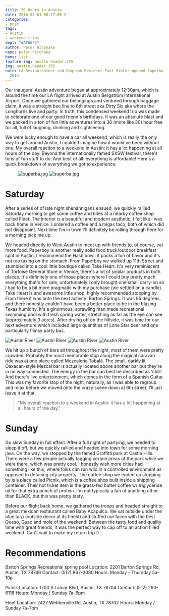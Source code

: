 ```yaml
---
title: 36 Hours in Austin
date: 2016-05-01 08:27:00 Z
categories:
- post
tags:
- Austin
- weekend trips
dept: "#AF66F2"
author: Peter Hironaka
name: peter-hironaka
home: list
feature-img: austin-header.JPG
img: austin-header.JPG
note: LA Restauranteur and Dogtown Resident Paul Hibler opened Superba's doors in
  2014.
---
```


Our inaugural Austin adventure began at approximately 12:30am, which is around the time our LA flight arrived at Austin Bergstrom International Airport. Once we gathered our belongings and ventured through baggage claim, it was a straight bee line to 6th street aka Dirty Six aka where the Longhorns live and party. In truth, this condensed weekend trip was made to celebrate one of our good friend's birthdays. It was an absolute blast and we packed in a ton of fun little adventures into a 36 (more like 30) hour free for all, full of laughing, drinking and sightseeing.

We were lucky enough to have a car all weekend, which is really the only way to get around Austin, I couldn't imagine how it would've been without one. My overall reaction to a weekend in Austin: it has a lot happening at all hours of the day. Beyond the internationally famed SXSW festival, there's tons of fun stuff to do. And best of all: everything is affordable! Here's a quick breakdown of everything we got to experience:

<figure> <img src="/uploads/austin-river.JPG" class="row-2" alt="superba.jpg"> <img src="/uploads/austin-fleet-coffee.jpg" class="row-2" alt="superba.jpg"></figure>

# Saturday

After a series of of late night shenannigans ensued, we quickly rallied Saturday morning to get some coffee and bites at a nearby coffee shop called Fleet. The interior is a beautiful and modern aesthetic, I felt like I was back home in Venice. I ordered a coffee and a migas taco, both of which did not disappoint. Next time I'm in town I'll definitely be rolling through here for a morning pick me up.  


We headed directly to West Austin to meet up with friends to, of course, eat more food. Paperboy is another really solid food truck/outdoor breakfast spot in Austin. I recommend the Hash bowl: it packs a ton of flavor and it's not too taxing on the stomach. From Paperboy we walked up 11th Street and stumbled into a cool little boutique called Take Heart. It's very reminiscent of Tortoise General Store in Venice, there's a lot of similar products in both places. It's definitely one of those places where I could buy pretty much everything that's for sale, unfortunately I only brought one small carry-on so I had to be a bit more pragmatic with my purchase (we settled on a candle). Take Heart is and awesome little shop, highly recommended stopping by. From there it was onto the next activity: Barton Springs. It was 95 degrees, and there honestly couldn't have been a better place to be in the blazing Texas humidity. It's a ginormous, sprawling man made recreational swimming pool with fresh spring water, stretching as far as the eye can see (approximately 3 acres). After drying off on the hillside, it was time for our next adventure which included large quantities of Lone Star beer and one particularly flimsy party bus.

![Austin River](/uploads/austin-egg.jpg)
![Austin River](/uploads/austin-takeheart.JPG)
![Austin River](/uploads/austin-takeheart-2.JPG)
![Austin River](/uploads/kam-graffiti.JPG)

We hit up a bunch of bars all throughout the night, most of them were pretty crowded. Probably the most memorable stop along the magical caravan ride was at one place called Mezcalería Tobalá. The small, darkly lit Oaxacan-style Mezcal bar is actually located above another bar but they're in no way connected. The energy in the bar can best be described as 'chill'. And there's live entertainment, which comes in the form of a Spanish Guitar. This was my favorite stop of the night, naturally, as I was able to regroup and relax before we moved onto the crazy scene down at 6th street. I'll just leave it at that.

> "My overall reaction to a weekend in Austin: it has a lot happening at all hours of the day."


# Sunday

Go slow Sunday in full effect. After a full night of partying, we needed to sleep it off, but we quickly rallied and headed into town for some morning java. On the way, we stopped by the famed Graffitti park at Castle Hills. There were a few people actually tagging certain areas of the park while we were there, which was pretty cool. I honestly wish more cities had something like this, where folks can run wild in a controlled environment as opposed to defacing city property. The coffee shop we ended up stopping by is a place called Picnik, which is a coffee shop built inside a shipping container. Their hot ticket item is the grass-fed butter coffee w/ triglyceride oil for that extra punch of protein. I'm not typically a fan of anything other than BLACK, but this was pretty tasty.

Before our flight back home, we gathered the troops and headed straight to a great mexican restaurant called Baby Acapulco. We sat outside under the blue tarp (outside decor at its finest) and stuffed our faces with the best Queso, Guac and mole of the weekend. Between the tasty food and quality time with great friends, it was the perfect way to cap off to an action filled weekend. Can't wait to make my return trip :)

# Recommendations

Barton Springs Recreational spring pool
Location: 2201 Barton Springs Rd, Austin, TX 78746
Contact: (512) 867-3080
Hours: Monday - Thursday 5a–10p

Picnik
Location: 1700 S Lamar Blvd, Austin, TX 78704
Contact: (512) 293-6118
Hours: Monday / Sunday 7a–6pm

Fleet
Location: 2427 Webberville Rd, Austin, TX 78702
Hours: Monday / Sunday 7a–7pm
